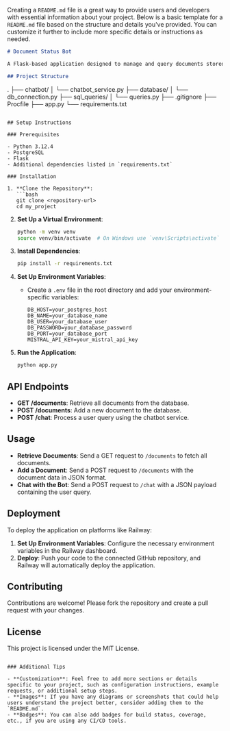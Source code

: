 Creating a `README.md` file is a great way to provide users and developers with essential information about your project. Below is a basic template for a `README.md` file based on the structure and details you've provided. You can customize it further to include more specific details or instructions as needed.

```markdown
# Document Status Bot

A Flask-based application designed to manage and query documents stored in a PostgreSQL database. The application also includes a chatbot service to process user queries related to the documents.

## Project Structure

```
.
├── chatbot/
│   └── chatbot_service.py
├── database/
│   └── db_connection.py
├── sql_queries/
│   └── queries.py
├── .gitignore
├── Procfile
├── app.py
└── requirements.txt
```

## Setup Instructions

### Prerequisites

- Python 3.12.4
- PostgreSQL
- Flask
- Additional dependencies listed in `requirements.txt`

### Installation

1. **Clone the Repository**:
   ```bash
   git clone <repository-url>
   cd my_project
   ```

2. **Set Up a Virtual Environment**:
   ```bash
   python -m venv venv
   source venv/bin/activate  # On Windows use `venv\Scripts\activate`
   ```

3. **Install Dependencies**:
   ```bash
   pip install -r requirements.txt
   ```

4. **Set Up Environment Variables**:
   - Create a `.env` file in the root directory and add your environment-specific variables:
     ```
     DB_HOST=your_postgres_host
     DB_NAME=your_database_name
     DB_USER=your_database_user
     DB_PASSWORD=your_database_password
     DB_PORT=your_database_port
     MISTRAL_API_KEY=your_mistral_api_key
     ```

5. **Run the Application**:
   ```bash
   python app.py
   ```

## API Endpoints

- **GET /documents**: Retrieve all documents from the database.
- **POST /documents**: Add a new document to the database.
- **POST /chat**: Process a user query using the chatbot service.

## Usage

- **Retrieve Documents**: Send a GET request to `/documents` to fetch all documents.
- **Add a Document**: Send a POST request to `/documents` with the document data in JSON format.
- **Chat with the Bot**: Send a POST request to `/chat` with a JSON payload containing the user query.

## Deployment

To deploy the application on platforms like Railway:

1. **Set Up Environment Variables**: Configure the necessary environment variables in the Railway dashboard.
2. **Deploy**: Push your code to the connected GitHub repository, and Railway will automatically deploy the application.

## Contributing

Contributions are welcome! Please fork the repository and create a pull request with your changes.

## License

This project is licensed under the MIT License.
```

### Additional Tips

- **Customization**: Feel free to add more sections or details specific to your project, such as configuration instructions, example requests, or additional setup steps.
- **Images**: If you have any diagrams or screenshots that could help users understand the project better, consider adding them to the `README.md`.
- **Badges**: You can also add badges for build status, coverage, etc., if you are using any CI/CD tools.
